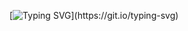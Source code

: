 [![Typing SVG](https://readme-typing-svg.demolab.com/?lines=Welcome+to+my+Home;Slowly+but+sure!)](https://git.io/typing-svg)
